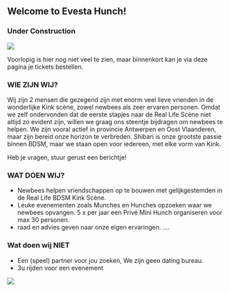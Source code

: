 ## Welcome to Evesta Hunch!

### Under Construction
![](https://content.presentermedia.com/content/animsp/00002000/2299/under_construction_PA_300_wht.gif)

Voorlopig is hier nog niet veel te zien, maar binnenkort kan je via deze pagina je tickets bestellen.

### WIE ZIJN WIJ?

Wij zijn 2 mensen die gezegend zijn met enorm veel lieve vrienden in de wonderlijke Kink scène, zowel newbees als zeer ervaren personen.
Omdat we zelf ondervonden dat de eerste stapjes naar de Real Life Scène niet altijd zo evident zijn, willen we graag ons steentje bijdragen om newbees te helpen.
We zijn vooral actief in provincie Antwerpen en Oost Vlaanderen, maar zijn bereid onze horizon te verbreden.
Shibari is onze grootste passie binnen BDSM, maar we staan open voor iedereen, met elke vorm van Kink.

Heb je vragen, stuur gerust een berichtje!

### WAT DOEN WIJ?

* Newbees helpen vriendschappen op te bouwen met gelijkgestemden in de Real Life BDSM Kink Scène.
* Leuke evenementen zoals Munches en Hunches opzoeken waar we newbees opvangen.
5 x per jaar een Privé Mini Hunch organiseren voor max 30 personen.
* raad en advies geven naar onze eigen ervaringen.
....

### Wat doen wij NIET

* Een (speel) partner voor jou zoeken, We zijn geen dating bureau.
* 3u rijden voor een evenement

![](https://i.imgur.com/LE6ecvc.png)